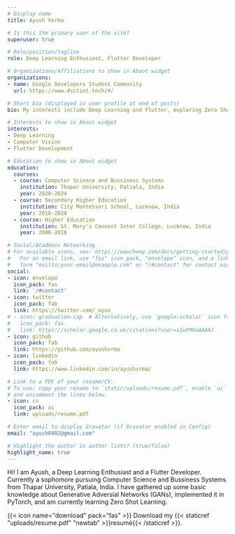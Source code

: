 ```yaml
---
# Display name
title: Ayush Verma

# Is this the primary user of the site?
superuser: true

# Role/position/tagline
role: Deep Learning Enthusiast, Flutter Developer

# Organizations/Affiliations to show in About widget
organizations:
- name: Google Developers Student Community
  url: https://www.dsctiet.tech/#/

# Short bio (displayed in user profile at end of posts)
bio: My interests include Deep Learning and Flutter, exploring Zero Shot Learning currently.

# Interests to show in About widget
interests:
- Deep Learning
- Computer Vision
- Flutter Development

# Education to show in About widget
education:
  courses:
  - course: Computer Science and Bussiness Systems
    institution: Thapar University, Patiala, India
    year: 2020-2024
  - course: Secondary Higher Education
    institution: City Montessori School, Lucknow, India
    year: 2018-2020
  - course: Higher Education
    institution: St. Mary's Convent Inter College, Lucknow, India
    year: 2006-2018

# Social/Academic Networking
# For available icons, see: https://wowchemy.com/docs/getting-started/page-builder/#icons
#   For an email link, use "fas" icon pack, "envelope" icon, and a link in the
#   form "mailto:your-email@example.com" or "/#contact" for contact widget.
social:
- icon: envelope
  icon_pack: fas
  link: '/#contact'
- icon: twitter
  icon_pack: fab
  link: https://twitter.com/_oyus_
# - icon: graduation-cap  # Alternatively, use `google-scholar` icon from `ai` icon pack
#   icon_pack: fas
#   link: https://scholar.google.co.uk/citations?user=sIwtMXoAAAAJ
- icon: github
  icon_pack: fab
  link: https://github.com/ayushvrma
- icon: linkedin
  icon_pack: fab
  link: https://www.linkedin.com/in/ayushvrma/

# Link to a PDF of your resume/CV.
# To use: copy your resume to `static/uploads/resume.pdf`, enable `ai` icons in `params.toml`, 
# and uncomment the lines below.
- icon: cv
  icon_pack: ai
  link: uploads/resume.pdf

# Enter email to display Gravatar (if Gravatar enabled in Config)
email: "ayush8402@gmail.com"

# Highlight the author in author lists? (true/false)
highlight_name: true
---
```


Hi! I am Ayush, a Deep Learning Enthusiast and a Flutter Developer. Currently a sophomore pursuing Computer Science and Bussiness Systems from Thapar University, Patiala, India.
I have gathered up some basic knowledge about Generative Adversial Networks (GANs), implemented it in PyTorch, and am currently learning Zero Shot Learning.

{{< icon name="download" pack="fas" >}} Download my {{< staticref "uploads/resume.pdf" "newtab" >}}resumé{{< /staticref >}}.
